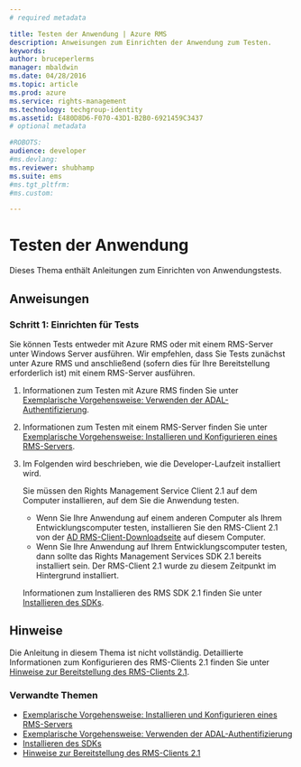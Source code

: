 ```yaml
---
# required metadata

title: Testen der Anwendung | Azure RMS
description: Anweisungen zum Einrichten der Anwendung zum Testen.
keywords:
author: bruceperlerms
manager: mbaldwin
ms.date: 04/28/2016
ms.topic: article
ms.prod: azure
ms.service: rights-management
ms.technology: techgroup-identity
ms.assetid: E480D8D6-F070-43D1-B2B0-6921459C3437
# optional metadata

#ROBOTS:
audience: developer
#ms.devlang:
ms.reviewer: shubhamp
ms.suite: ems
#ms.tgt_pltfrm:
#ms.custom:

---
```


# Testen der Anwendung

Dieses Thema enthält Anleitungen zum Einrichten von Anwendungstests.

## Anweisungen

### Schritt 1: Einrichten für Tests

Sie können Tests entweder mit Azure RMS oder mit einem RMS-Server unter Windows Server ausführen. Wir empfehlen, dass Sie Tests zunächst unter Azure RMS und anschließend (sofern dies für Ihre Bereitstellung erforderlich ist) mit einem RMS-Server ausführen.

1. Informationen zum Testen mit Azure RMS finden Sie unter [Exemplarische Vorgehensweise: Verwenden der ADAL-Authentifizierung](how-to-use-adal-authentication,md).
2. Informationen zum Testen mit einem RMS-Server finden Sie unter [Exemplarische Vorgehensweise: Installieren und Konfigurieren eines RMS-Servers](how-to-install-and-configure-an-rms-server.md).
3. Im Folgenden wird beschrieben, wie die Developer-Laufzeit installiert wird.

   Sie müssen den Rights Management Service Client 2.1 auf dem Computer installieren, auf dem Sie die Anwendung testen.
   - Wenn Sie Ihre Anwendung auf einem anderen Computer als Ihrem Entwicklungscomputer testen, installieren Sie den RMS-Client 2.1 von der [AD RMS-Client-Downloadseite](http://www.microsoft.com/en-us/download/details.aspx?id=38396) auf diesem Computer.
   - Wenn Sie Ihre Anwendung auf Ihrem Entwicklungscomputer testen, dann sollte das Rights Management Services SDK 2.1 bereits installiert sein. Der RMS-Client 2.1 wurde zu diesem Zeitpunkt im Hintergrund installiert.

    Informationen zum Installieren des RMS SDK 2.1 finden Sie unter [Installieren des SDKs](create-your-first-rights-aware-application.md).

## Hinweise

Die Anleitung in diesem Thema ist nicht vollständig. Detaillierte Informationen zum Konfigurieren des RMS-Clients 2.1 finden Sie unter [Hinweise zur Bereitstellung des RMS-Clients 2.1](https://technet.microsoft.com/en-us/library/jj159267(WS.10).aspx).

### Verwandte Themen

* [Exemplarische Vorgehensweise: Installieren und Konfigurieren eines RMS-Servers](how-to-install-and-configure-an-rms-server.md)
* [Exemplarische Vorgehensweise: Verwenden der ADAL-Authentifizierung](how-to-use-adal-authentication,md)
* [Installieren des SDKs](create-your-first-rights-aware-application.md)
* [Hinweise zur Bereitstellung des RMS-Clients 2.1](https://technet.microsoft.com/en-us/library/jj159267(WS.10).aspx)
 

 


<!--HONumber=Jun16_HO2-->


